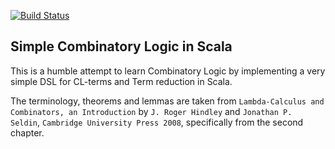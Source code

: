 [![Build Status](https://travis-ci.com/naderghanbari/cl-scala.svg?branch=master)](https://travis-ci.com/naderghanbari/cl-scala)

## Simple Combinatory Logic in Scala

This is a humble attempt to learn Combinatory Logic by implementing a very simple
DSL for CL-terms and Term reduction in Scala.

The terminology, theorems and lemmas are taken from `Lambda-Calculus and Combinators, an Introduction` by
`J. Roger Hindley` and `Jonathan P. Seldin`, `Cambridge University Press 2008`, specifically from the second chapter.
